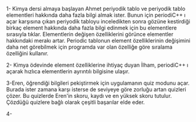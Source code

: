 1-	Kimya dersi almaya başlayan Ahmet periyodik tablo ve
periyodik tablo elementleri hakkında daha fazla bilgi almak ister. 
Bunun için periodiC++ ı açar karşısına çıkan periyodik tabloyu inceledikten sonra 
gözüne kestirdiği birkaç element hakkında daha fazla bilgi edinmek için bu elementlere sırasıyla tıklar. 
Elementlerin değişen özelliklerini görünce elementler hakkındaki merakı artar.
Periodic tablonun element özelliklerinin değişimini daha net görebilmek için programda var olan 
özelliğe göre sıralama özelliğini kullanır.

2-	Kimya ödevinde element özelliklerine ihtiyaç duyan İlham, 
periodiC++ ı açarak hızlıca elementlerin ayrıntılı bilgisine ulaşır.

3-Eren, öğrendiği bilgileri pekiştirmek için uygulamanın quiz modunu açar. Burada ister zamana karşı isterse de seviyeye göre zorluğu artan quizleri çözer. Bu quizlerde Eren'in skoru, kaydı ve en yüksek skoru  tutulur. Çözdüğü quizlere bağlı olarak çeşitli başarılar elde eder. 

4-

